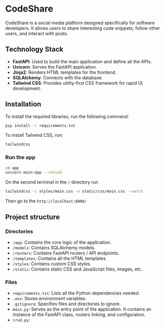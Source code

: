 # CodeShare

CodeShare is a social media platform designed specifically for software developers. It allows users to share interesting code snippets, follow other users, and interact with posts.

## Technology Stack

- **FastAPI**: Used to build the main application and define all the APIs.
- **Uvicorn**: Serves the FastAPI application.
- **Jinja2**: Renders HTML templates for the frontend.
- **SQLAlchemy**: Connects with the database.
- **Tailwind CSS**: Provides utility-first CSS framework for rapid UI development.

## Installation

To install the required libraries, run the following command:

```bash
pip install -r requirements.txt
```

To install Tailwind CSS, run:
``` bash
tailwindcss
```

### Run the app
``` bash
cd app
uvicorn main:app --reload
```
On the second terminal in the `/` directory run
``` bash
tailwindcss -i styles/main.css -o static/css/main.css --watch
```
Then go to the `http://localhost:8000/`


## Project structure

### Directories
- `/app`: Contains the core logic of the application.
- `/models`: Contains SQLAlchemy models.
- `/routers`: Contains FastAPI routers / API endpoints.
- `/templates`: Contains all the HTML templates.
- `/styles`: Contains custom CSS styles.
- `/static`: Contains static CSS and JavaScript files, images, etc.


### Files
- `requirements.txt`: Lists all the Python dependencies needed.
- `.env`: Stores environment variables.
- `.gitignore`: Specifies files and directories to ignore.
- `main.py`: Serves as the entry point of the application. It contains an instance of the FastAPI class, routers linking, and configuration.
- `crud.py`: 
